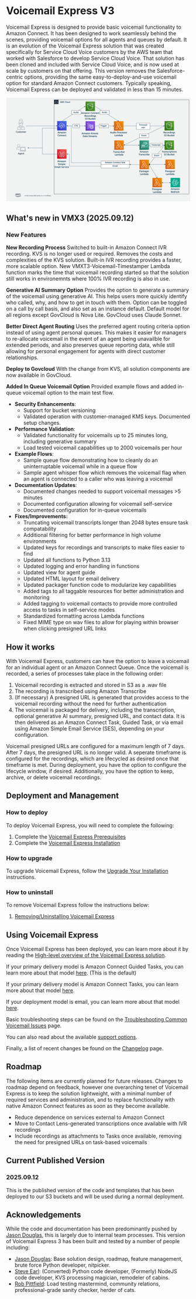 # Voicemail Express V3
Voicemail Express is designed to provide basic voicemail functionality to Amazon Connect. It has been designed to work seamlessly behind the scenes, providing voicemail options for all agents and queues by default. It is an evolution of the Voicemail Express solution that was created specifically for Service Cloud Voice customers by the AWS team that worked with Salesforce to develop Service Cloud Voice. That solution has been cloned and included with Service Cloud Voice, and is now used at scale by customers on that offering. This version removes the Salesforce-centric options, providing the same easy-to-deploy-and-use voicemail option for standard Amazon Connect customers. Typically speaking, Voicemail Express can be deployed and validated in less than 15 minutes. 

![Voicemail Express Architecture](Docs/Img/vmx3_20250912.png)

## What's new in VMX3 (2025.09.12)
### New Features
**New Recording Process**
Switched to built-in Amazon Connect IVR recording. KVS is no longer used or required. Removes the costs and complexities of the KVS solution. Built-in IVR recording provides a faster, more scalable option. New VMXT3-Voicemail-Timestamper Lambda function marks the time that voicemail recording started so that the solution still works in environemnts where 100% IVR recording is also in use. 

**Generative AI Summary Option**
Provides the option to generate a summary of the voicemail using generative AI. This helps users more quickly identify who called, why, and how to get in touch with them. Option can be toggled on a call by call basis, and also set as an instance default. Default model for all regions except GovCloud is Nova Lite. GovCloud uses Claude Sonnet.

**Better Direct Agent Routing**
Uses the preferred agent routing criteria option instead of using agent personal queues. This makes it easier for managers to re-allocate voicemail in the event of an agent being unavailble for extended periods, and also preserves queue reporting data, while still allowing for personal engagement for agents with direct customer relationships. 

**Deploy to Govcloud**
With the change from KVS, all solution components are now available in GovCloud.

**Added In Queue Voicemail Option**
Provided example flows and added in-queue voicemail option to the main test flow.

-  **Security Enhancements**: 
   -  Support for bucket versioning
   -  Validated operation with customer-managed KMS keys. Documented setup changes.
-  **Performance Validation**:
   -  Validated functionality for voicemails up to 25 minutes long, including generative summary
   -  Load tested voicemail capabilities up to 2000 voicemails per hour
-  **Example Flows**:
   -  Sample queue flow demonstrating how to cleanly do an uninterruptable voicemail while in a queue flow
   -  Sample agent whisper flow which removes the voicemail flag when an agent is connected to a caller who was leaving a voicemail
-  **Documentation Updates**: 
   -  Documented changes needed to support voicemail messages >5 minutes
   -  Documented configuration allowing for voicemail self-service
   -  Documented configuration for in-queue voicemails
-  **Fixes/Improvements:**
   -  Truncating voicemail transcripts longer than 2048 bytes ensure task compatability
   -  Additional filtering for better performance in high volume environments
   -  Updated keys for recordings and transcripts to make files easier to find
   -  Updated all functions to Python 3.13
   -  Updated logging and error handling in functions
   -  Updated view for agent guide
   -  Updated HTML layout for email delivery
   -  Updated packager function code to modularize key capabilities
   -  Added tags to all taggable resources fior better administration and monitoring
   -  Added tagging to voicemail contacts to provide more controlled access to tasks in self-service modes
   -  Standardized formatting across Lambda functions
   -  Fixed MIME type on wav files to allow for playing within browser when clicking presigned URL links

## How it works
With Voicemail Express, customers can have the option to leave a voicemail for an individual agent or an Amazon Connect Queue. Once the voicemail is recorded, a series of processes take place in the following order:
1. Voicemail recording is extracted and stored in S3 as a .wav file
1. The recording is transcribed using Amazon Transcribe
1. (If necessary) A presigned URL is generated that provides access to the voicemail recording without the need for further authentication
1. The voicemail is packaged for delivery, including the transcription, optional generative AI summary, presigned URL, and contact data. It is then delivered as an Amazon Connect Task, Guided Task, or via email using Amazon Simple Email Service (SES), depending on your configuration.

Voicemail presigned URLs are configured for a maximum length of 7 days. After 7 days, the presigned URL is no longer valid. A seperate timeframe is configured for the recordings, which are lifecycled as desired once that timeframe is met. During deployment, you have the option to configure the lifecycle window, if desired. Additionally, you have the option to keep, archive, or delete voicemail recordings. 

## Deployment and Management
### How to deploy
To deploy Voicemail Express, you will need to complete the following:
1. Complete the [Voicemail Express Prerequisites](Docs/vmx_prerequistes.md)
1. Complete the [Voicemail Express Installation](Docs/vmx_installation_instructions.md)

### How to upgrade
To upgrade Voicemail Express, follow the [Upgrade Your Installation](Docs/vmx_upgrade.md) instructions.

### How to uninstall
To remove Voicemail Express follow the instructions below:
1.  [Removing/Uninstalling Voicemail Express](Docs/vmx_uninstall.md)

## Using Voicemail Express
Once Voicemail Express has been deployed, you can learn more about it by reading the [High-level overview of the Voicemail Express solution](Docs/vmx_core.md). 

If your primary delivery model is Amazon Connect Guided Tasks, you can learn more about that model [here](Docs/vmx_guided_tasks.md). (This is the default)

If your primary delivery model is Amazon Connect Tasks, you can learn more about that model [here](Docs/vmx_tasks.md). 

If your deployment model is email, you can learn more about that model [here](Docs/vmx_email.md).

Basic troubleshooting steps can be found on the [Troubleshooting Common Voicemail Issues](Docs/vmx_troubleshooting.md) page.

You can also read about the available [support options](Docs/vmx_support.md).

Finally, a list of recent changes be found on the [Changelog](Docs/vmx_changelog.md) page.

## Roadmap
The following items are currently planned for future releases. Changes to roadmap depend on feedback, however one overarching tenet of Voicemail Express is to keep the solution lightweight, with a minimal number of required services and administration, and to replace functionality with native Amazon Connect features as soon as they become available. 

-  Reduce dependence on services external to Amazon Connect
-  Move to Contact Lens-generated transcriptions once available with IVR recordings
-  Include recordings as attachments to Tasks once available, removing the need for presigned URLs on task-based voicemails

## Current Published Version
### 2025.09.12
This is the published version of the code and templates that has been deployed to our S3 buckets and will be used during a normal deployment.

## Acknowledgements
While the code and documentation has been predominantly pushed by [Jason Douglas](https://github.com/dougjaso), this is largely due to internal team processes. This version of Voicemail Express 3 has been built and tested by a number of people including:

-  [Jason Douglas](https://github.com/dougjaso): Base solution design, roadmap, feature management, brute force Python developer, nitpicker.
-  [Steve Earl](https://github.com/SteveEarl-AWS): (Converted) Python code developer, (Formerly) NodeJS code developer, KVS processing magician, remodeler of cabins.
-  [Rob Pittfield](https://github.com/robpittfield2): Load testing mastermind, community relations, professional-grade sanity checker, herder of cats.